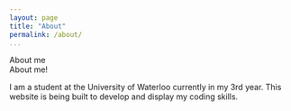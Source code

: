```yaml
---
layout: page
title: "About"
permalink: /about/
...
```


<head>About me</head>

<div>
About me!
</div>

I am a student at the University of Waterloo currently in my 3rd year. This website is being built to develop and display my coding skills.
